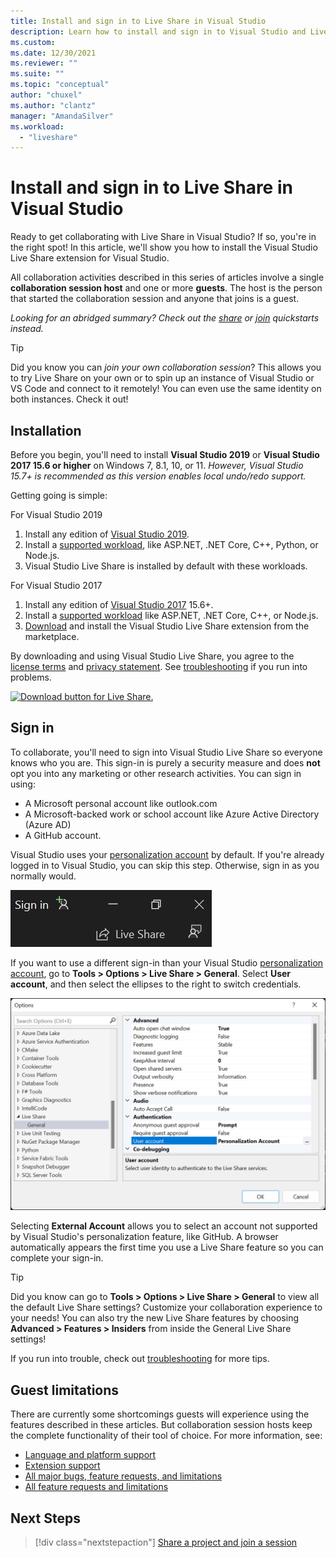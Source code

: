 ```yaml
---
title: Install and sign in to Live Share in Visual Studio
description: Learn how to install and sign in to Visual Studio and Live Share so that you can collaborate on projects with your team.
ms.custom:
ms.date: 12/30/2021
ms.reviewer: ""
ms.suite: ""
ms.topic: "conceptual"
author: "chuxel"
ms.author: "clantz"
manager: "AmandaSilver"
ms.workload: 
  - "liveshare"
---
```


<!--
Copyright © Microsoft Corporation
All rights reserved.
Creative Commons Attribution 4.0 License (International): https://creativecommons.org/licenses/by/4.0/legalcode
-->

# Install and sign in to Live Share in Visual Studio

Ready to get collaborating with Live Share in Visual Studio? If so, you're in the right spot! In this article, we'll show you how to install the Visual Studio Live Share extension for Visual Studio.

All collaboration activities described in this series of articles involve a single **collaboration session host** and one or more **guests**. The host is the person that started the collaboration session and anyone that joins is a guest.

*Looking for an abridged summary? Check out the [share](../quickstart/share.md) or [join](../quickstart/join.md) quickstarts instead.*

> [!TIP]
> Did you know you can *join your own collaboration session*? This allows you to try Live Share on your own or to spin up an instance of Visual Studio or VS Code and connect to it remotely! You can even use the same identity on both instances. Check it out!

## Installation

Before you begin, you'll need to install **Visual Studio 2019** or  **Visual Studio 2017 15.6 or higher** on Windows 7, 8.1, 10, or 11. *However, Visual Studio 15.7+ is recommended as this version enables local undo/redo support.*

Getting going is simple:

For Visual Studio 2019

1. Install any edition of [Visual Studio 2019](https://visualstudio.microsoft.com/vs/).
2. Install a [supported workload](../reference/platform-support.md#visual-studio), like ASP.NET, .NET Core, C++, Python, or Node.js.
3. Visual Studio Live Share is installed by default with these workloads.

For Visual Studio 2017

1. Install any edition of [Visual Studio 2017](https://visualstudio.microsoft.com/vs/older-downloads/) 15.6+.
2. Install a [supported workload](../reference/platform-support.md) like ASP.NET, .NET Core, C++, or Node.js.
3. [Download](https://aka.ms/vsls-dl/vs) and install the Visual Studio Live Share extension from the marketplace.

By downloading and using Visual Studio Live Share, you agree to the [license terms](https://aka.ms/vsls-license) and [privacy statement](https://www.microsoft.com/en-us/privacystatement/EnterpriseDev/default.aspx). See [troubleshooting](../troubleshooting.md) if you run into problems.

[![Download button for Live Share.](../media/download.png)](https://aka.ms/vsls-dl/vs)

## Sign in

To collaborate, you'll need to sign into Visual Studio Live Share so everyone knows who you are. This sign-in is purely a security measure and does **not** opt you into any marketing or other research activities. You can sign in using:

- A Microsoft personal account like outlook.com
- A Microsoft-backed work or school account like Azure Active Directory (Azure AD)
- A GitHub account.

Visual Studio uses your [personalization account](/visualstudio/ide/signing-in-to-visual-studio) by default. If you're already logged in to Visual Studio, you can skip this step. Otherwise, sign in as you normally would.

![Screenshot that shows the Visual Studio sign in button.](../media/vs-sign-in-button.png)

If you want to use a different sign-in than your Visual Studio [personalization account](/visualstudio/ide/signing-in-to-visual-studio), go to **Tools > Options > Live Share > General**. Select **User account**, and then select the ellipses to the right to switch credentials.

![Screenshot that shows the Visual Studio Tools options for Live Share.](../media/vs-tools-options-new.png)

Selecting **External Account** allows you to select an account not supported by Visual Studio's personalization feature, like GitHub. A browser automatically appears the first time you use a Live Share feature so you can complete your sign-in.

>[!TIP]
>Did you know can go to **Tools > Options > Live Share > General** to view all the default Live Share settings? Customize your collaboration experience to your needs! You can also try the new Live Share features by choosing **Advanced > Features > Insiders** from inside the General Live Share settings!  

If you run into trouble, check out [troubleshooting](../troubleshooting.md#sign-in) for more tips.

## Guest limitations

There are currently some shortcomings guests will experience using the features described in these articles. But collaboration session hosts keep the complete functionality of their tool of choice. For more information, see:

- [Language and platform support](../reference/platform-support.md)
- [Extension support](../reference/extensions.md)
- [All major bugs, feature requests, and limitations](https://aka.ms/vsls-issues)
- [All feature requests and limitations](https://aka.ms/vsls-feature-requests)

## Next Steps

> [!div class="nextstepaction"]
> [Share a project and join a session](share-project-join-session-visual-studio.md)
